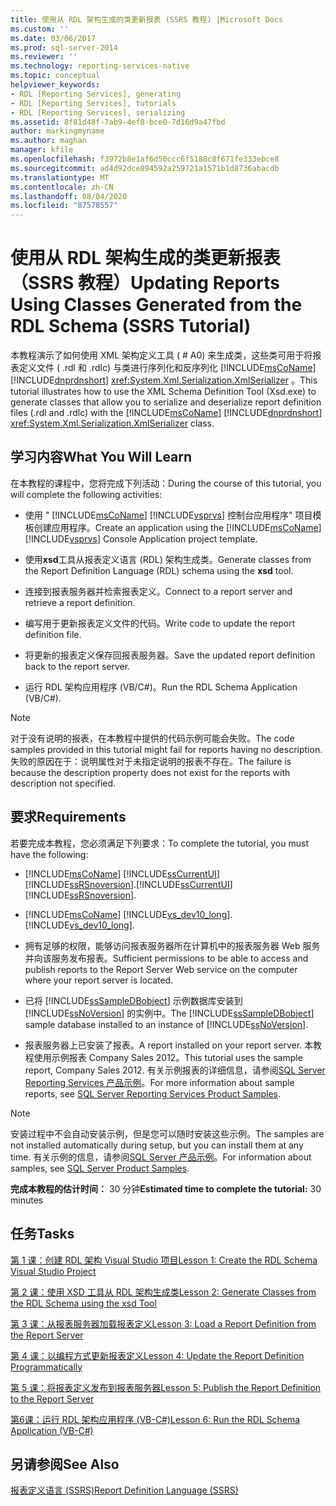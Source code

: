 ```yaml
---
title: 使用从 RDL 架构生成的类更新报表 (SSRS 教程) |Microsoft Docs
ms.custom: ''
ms.date: 03/06/2017
ms.prod: sql-server-2014
ms.reviewer: ''
ms.technology: reporting-services-native
ms.topic: conceptual
helpviewer_keywords:
- RDL [Reporting Services], generating
- RDL [Reporting Services], tutorials
- RDL [Reporting Services], serializing
ms.assetid: 8f81d48f-7ab9-4ef8-bce0-7d16d9a47fbd
author: markingmyname
ms.author: maghan
manager: kfile
ms.openlocfilehash: f3972b8e1af6d50ccc6f5188c8f671fe333ebce8
ms.sourcegitcommit: ad4d92dce894592a259721a1571b1d8736abacdb
ms.translationtype: MT
ms.contentlocale: zh-CN
ms.lasthandoff: 08/04/2020
ms.locfileid: "87578557"
---
```

# <a name="updating-reports-using-classes-generated-from-the-rdl-schema-ssrs-tutorial"></a><span data-ttu-id="26deb-102">使用从 RDL 架构生成的类更新报表（SSRS 教程）</span><span class="sxs-lookup"><span data-stu-id="26deb-102">Updating Reports Using Classes Generated from the RDL Schema (SSRS Tutorial)</span></span>
  <span data-ttu-id="26deb-103">本教程演示了如何使用 XML 架构定义工具 ( # A0) 来生成类，这些类可用于将报表定义文件 ( .rdl 和 .rdlc) 与类进行序列化和反序列化 [!INCLUDE[msCoName](../includes/msconame-md.md)] [!INCLUDE[dnprdnshort](../includes/dnprdnshort-md.md)] <xref:System.Xml.Serialization.XmlSerializer> 。</span><span class="sxs-lookup"><span data-stu-id="26deb-103">This tutorial illustrates how to use the XML Schema Definition Tool (Xsd.exe) to generate classes that allow you to serialize and deserialize report definition files (.rdl and .rdlc) with the [!INCLUDE[msCoName](../includes/msconame-md.md)] [!INCLUDE[dnprdnshort](../includes/dnprdnshort-md.md)] <xref:System.Xml.Serialization.XmlSerializer> class.</span></span>  
  
## <a name="what-you-will-learn"></a><span data-ttu-id="26deb-104">学习内容</span><span class="sxs-lookup"><span data-stu-id="26deb-104">What You Will Learn</span></span>  
 <span data-ttu-id="26deb-105">在本教程的课程中，您将完成下列活动：</span><span class="sxs-lookup"><span data-stu-id="26deb-105">During the course of this tutorial, you will complete the following activities:</span></span>  
  
-   <span data-ttu-id="26deb-106">使用 " [!INCLUDE[msCoName](../includes/msconame-md.md)] [!INCLUDE[vsprvs](../includes/vsprvs-md.md)] 控制台应用程序" 项目模板创建应用程序。</span><span class="sxs-lookup"><span data-stu-id="26deb-106">Create an application using the [!INCLUDE[msCoName](../includes/msconame-md.md)] [!INCLUDE[vsprvs](../includes/vsprvs-md.md)] Console Application project template.</span></span>  
  
-   <span data-ttu-id="26deb-107">使用**xsd**工具从报表定义语言 (RDL) 架构生成类。</span><span class="sxs-lookup"><span data-stu-id="26deb-107">Generate classes from the Report Definition Language (RDL) schema using the **xsd** tool.</span></span>  
  
-   <span data-ttu-id="26deb-108">连接到报表服务器并检索报表定义。</span><span class="sxs-lookup"><span data-stu-id="26deb-108">Connect to a report server and retrieve a report definition.</span></span>  
  
-   <span data-ttu-id="26deb-109">编写用于更新报表定义文件的代码。</span><span class="sxs-lookup"><span data-stu-id="26deb-109">Write code to update the report definition file.</span></span>  
  
-   <span data-ttu-id="26deb-110">将更新的报表定义保存回报表服务器。</span><span class="sxs-lookup"><span data-stu-id="26deb-110">Save the updated report definition back to the report server.</span></span>  
  
-   <span data-ttu-id="26deb-111">运行 RDL 架构应用程序 (VB/C#)。</span><span class="sxs-lookup"><span data-stu-id="26deb-111">Run the RDL Schema Application (VB/C#).</span></span>  
  
> [!NOTE]  
>  <span data-ttu-id="26deb-112">对于没有说明的报表，在本教程中提供的代码示例可能会失败。</span><span class="sxs-lookup"><span data-stu-id="26deb-112">The code samples provided in this tutorial might fail for reports having no description.</span></span> <span data-ttu-id="26deb-113">失败的原因在于：说明属性对于未指定说明的报表不存在。</span><span class="sxs-lookup"><span data-stu-id="26deb-113">The failure is because the description property does not exist for the reports with description not specified.</span></span>  
  
## <a name="requirements"></a><span data-ttu-id="26deb-114">要求</span><span class="sxs-lookup"><span data-stu-id="26deb-114">Requirements</span></span>  
 <span data-ttu-id="26deb-115">若要完成本教程，您必须满足下列要求：</span><span class="sxs-lookup"><span data-stu-id="26deb-115">To complete the tutorial, you must have the following:</span></span>  
  
-   [!INCLUDE[msCoName](../includes/msconame-md.md)] <span data-ttu-id="26deb-116">[!INCLUDE[ssCurrentUI](../includes/sscurrentui-md.md)] [!INCLUDE[ssRSnoversion](../includes/ssrsnoversion-md.md)].</span><span class="sxs-lookup"><span data-stu-id="26deb-116">[!INCLUDE[ssCurrentUI](../includes/sscurrentui-md.md)] [!INCLUDE[ssRSnoversion](../includes/ssrsnoversion-md.md)].</span></span>  
  
-   [!INCLUDE[msCoName](../includes/msconame-md.md)] <span data-ttu-id="26deb-117">[!INCLUDE[vs_dev10_long](../includes/vs-dev10-long-md.md)].</span><span class="sxs-lookup"><span data-stu-id="26deb-117">[!INCLUDE[vs_dev10_long](../includes/vs-dev10-long-md.md)].</span></span>  
  
-   <span data-ttu-id="26deb-118">拥有足够的权限，能够访问报表服务器所在计算机中的报表服务器 Web 服务并向该服务发布报表。</span><span class="sxs-lookup"><span data-stu-id="26deb-118">Sufficient permissions to be able to access and publish reports to the Report Server Web service on the computer where your report server is located.</span></span>  
  
-   <span data-ttu-id="26deb-119">已将 [!INCLUDE[ssSampleDBobject](../includes/sssampledbobject-md.md)] 示例数据库安装到 [!INCLUDE[ssNoVersion](../includes/ssnoversion-md.md)] 的实例中。</span><span class="sxs-lookup"><span data-stu-id="26deb-119">The [!INCLUDE[ssSampleDBobject](../includes/sssampledbobject-md.md)] sample database installed to an instance of [!INCLUDE[ssNoVersion](../includes/ssnoversion-md.md)].</span></span>  
  
-   <span data-ttu-id="26deb-120">报表服务器上已安装了报表。</span><span class="sxs-lookup"><span data-stu-id="26deb-120">A report installed on your report server.</span></span> <span data-ttu-id="26deb-121">本教程使用示例报表 Company Sales 2012。</span><span class="sxs-lookup"><span data-stu-id="26deb-121">This tutorial uses the sample report, Company Sales 2012.</span></span> <span data-ttu-id="26deb-122">有关示例报表的详细信息，请参阅[SQL Server Reporting Services 产品示例](https://go.microsoft.com/fwlink/?LinkId=177889)。</span><span class="sxs-lookup"><span data-stu-id="26deb-122">For more information about sample reports, see [SQL Server Reporting Services Product Samples](https://go.microsoft.com/fwlink/?LinkId=177889).</span></span>  
  
> [!NOTE]  
>  <span data-ttu-id="26deb-123">安装过程中不会自动安装示例，但是您可以随时安装这些示例。</span><span class="sxs-lookup"><span data-stu-id="26deb-123">The samples are not installed automatically during setup, but you can install them at any time.</span></span> <span data-ttu-id="26deb-124">有关示例的信息，请参阅[SQL Server 产品示例](https://go.microsoft.com/fwlink/?LinkId=182887)。</span><span class="sxs-lookup"><span data-stu-id="26deb-124">For information about samples, see [SQL Server Product Samples](https://go.microsoft.com/fwlink/?LinkId=182887).</span></span>  
  
 <span data-ttu-id="26deb-125">**完成本教程的估计时间：** 30 分钟</span><span class="sxs-lookup"><span data-stu-id="26deb-125">**Estimated time to complete the tutorial:** 30 minutes</span></span>  
  
## <a name="tasks"></a><span data-ttu-id="26deb-126">任务</span><span class="sxs-lookup"><span data-stu-id="26deb-126">Tasks</span></span>  
 [<span data-ttu-id="26deb-127">第 1 课：创建 RDL 架构 Visual Studio 项目</span><span class="sxs-lookup"><span data-stu-id="26deb-127">Lesson 1: Create the RDL Schema Visual Studio Project</span></span>](../../2014/tutorials/lesson-1-create-the-rdl-schema-visual-studio-project.md)  
  
 [<span data-ttu-id="26deb-128">第 2 课：使用 XSD 工具从 RDL 架构生成类</span><span class="sxs-lookup"><span data-stu-id="26deb-128">Lesson 2: Generate Classes from the RDL Schema using the xsd Tool</span></span>](../../2014/tutorials/lesson-2-generate-classes-from-the-rdl-schema-using-the-xsd-tool.md)  
  
 [<span data-ttu-id="26deb-129">第 3 课：从报表服务器加载报表定义</span><span class="sxs-lookup"><span data-stu-id="26deb-129">Lesson 3: Load a Report Definition from the Report Server</span></span>](../../2014/tutorials/lesson-3-load-a-report-definition-from-the-report-server.md)  
  
 [<span data-ttu-id="26deb-130">第 4 课：以编程方式更新报表定义</span><span class="sxs-lookup"><span data-stu-id="26deb-130">Lesson 4: Update the Report Definition Programmatically</span></span>](../../2014/tutorials/lesson-4-update-the-report-definition-programmatically.md)  
  
 [<span data-ttu-id="26deb-131">第 5 课：将报表定义发布到报表服务器</span><span class="sxs-lookup"><span data-stu-id="26deb-131">Lesson 5: Publish the Report Definition to the Report Server</span></span>](../../2014/tutorials/lesson-5-publish-the-report-definition-to-the-report-server.md)  
  
 [<span data-ttu-id="26deb-132">第6课：运行 RDL 架构应用程序 &#40;VB-C&#35;&#41;</span><span class="sxs-lookup"><span data-stu-id="26deb-132">Lesson 6: Run the RDL Schema Application &#40;VB-C&#35;&#41;</span></span>](../../2014/tutorials/lesson-6-run-the-rdl-schema-application-vb-csharp.md)  
  
## <a name="see-also"></a><span data-ttu-id="26deb-133">另请参阅</span><span class="sxs-lookup"><span data-stu-id="26deb-133">See Also</span></span>  
 [<span data-ttu-id="26deb-134">报表定义语言 (SSRS)</span><span class="sxs-lookup"><span data-stu-id="26deb-134">Report Definition Language &#40;SSRS&#41;</span></span>](../reporting-services/reports/report-definition-language-ssrs.md)  
  
  
